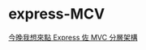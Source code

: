 # express-MCV

[今晚我想來點 Express 佐 MVC 分層架構 ](https://ithelp.ithome.com.tw/users/20119338/ironman/3008)
